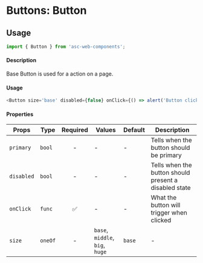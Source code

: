 # Buttons: Button

## Usage

```js
import { Button } from 'asc-web-components';
```

#### Description

Base Button is used for a action on a page.

#### Usage

```js
<Button size='base' disabled={false} onClick={() => alert('Button clicked')}>OK</Button>
```

#### Properties

| Props              | Type     | Required | Values                      | Default   | Description                                                                                                                                      |
| ------------------ | -------- | :------: | --------------------------- | --------- | ------------------------------------------------------------------------------------------------------------------------------------------------ |
| `primary`          | `bool`   |    -     | -                           | -         | Tells when the button should be primary                                  |
| `disabled`         | `bool`   |    -     | -                           | -         | Tells when the button should present a disabled state                                  |
| `onClick`          | `func`   |    ✅    | -                           | -         | What the button will trigger when clicked                                              |
| `size`             | `oneOf`  |    -     | `base`, `middle`, `big`, `huge`             | `base`     | -                                                                     |

